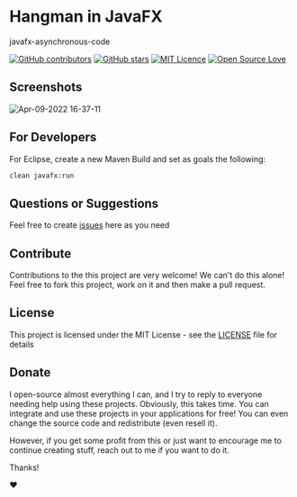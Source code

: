 # Hangman in JavaFX

javafx-asynchronous-code
 
 [![GitHub contributors](https://img.shields.io/github/contributors/thiagodonferreira/hangman-in-javafx.svg)](https://github.com/thiagodonferreira/hangman-in-javafx/graphs/contributors)
[![GitHub stars](https://img.shields.io/github/stars/thiagodonferreira/hangman-in-javafx.svg)](https://github.com/thiagodonferreira/hangman-in-javafx)
[![MIT Licence](https://badges.frapsoft.com/os/mit/mit.svg?v=103)](https://opensource.org/licenses/mit-license.php)
[![Open Source Love](https://badges.frapsoft.com/os/v1/open-source.svg?v=103)](https://github.com/ellerbrock/open-source-badges/)

## Screenshots
 
![Apr-09-2022 16-37-11](https://user-images.githubusercontent.com/98138701/162590923-1911f58f-a174-4ef3-b27e-089c4b2b01aa.gif)

## For Developers

For Eclipse, create a new Maven Build and set as goals the following: 

```sh
clean javafx:run
```

## Questions or Suggestions

Feel free to create <a href="../../issues">issues</a> here as you need

## Contribute

Contributions to the this project are very welcome! We can't do this alone! Feel free to fork this project, work on it and then make a pull request.

## License

This project is licensed under the MIT License - see the [LICENSE](LICENSE) file for details

## Donate

I open-source almost everything I can, and I try to reply to everyone needing help using these projects. Obviously, this takes time. You can integrate and use these projects in your applications for free! You can even change the source code and redistribute (even resell it).

However, if you get some profit from this or just want to encourage me to continue creating stuff, reach out to me if you want to do it.

Thanks! 

❤️
